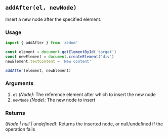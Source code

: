 ## `addAfter(el, newNode)`

Insert a new node after the specified element.

### Usage

```ts
import { addAfter } from 'zedom'

const element = document.getElementById('target')
const newElement = document.createElement('div')
newElement.textContent = 'New content'

addAfter(element, newElement)
```

### Arguments

1. `el` *(Node)*: The reference element after which to insert the new node
2. `newNode` *(Node)*: The new node to insert

### Returns

*(Node | null | undefined)*: Returns the inserted node, or null/undefined if the operation fails
